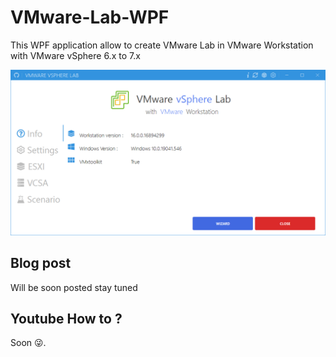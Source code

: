 # VMware-Lab-WPF

This WPF application allow to create VMware Lab in VMware Workstation  with VMware vSphere 6.x to 7.x

![Auhtors_img](./img/WPF.PNG)

## Blog post
Will be soon posted stay tuned 

## Youtube How to ?
Soon 😜.